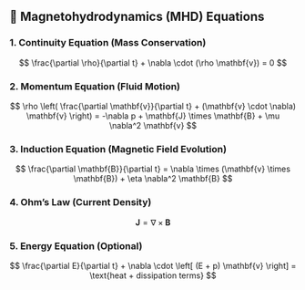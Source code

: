 ## 🔬 Magnetohydrodynamics (MHD) Equations

### 1. Continuity Equation (Mass Conservation)
$$
\frac{\partial \rho}{\partial t} + \nabla \cdot (\rho \mathbf{v}) = 0
$$

### 2. Momentum Equation (Fluid Motion)
$$
\rho \left( \frac{\partial \mathbf{v}}{\partial t} + (\mathbf{v} \cdot \nabla) \mathbf{v} \right) = -\nabla p + \mathbf{J} \times \mathbf{B} + \mu \nabla^2 \mathbf{v}
$$

### 3. Induction Equation (Magnetic Field Evolution)
$$
\frac{\partial \mathbf{B}}{\partial t} = \nabla \times (\mathbf{v} \times \mathbf{B}) + \eta \nabla^2 \mathbf{B}
$$

### 4. Ohm’s Law (Current Density)
$$
\mathbf{J} = \nabla \times \mathbf{B}
$$

### 5. Energy Equation (Optional)
$$
\frac{\partial E}{\partial t} + \nabla \cdot \left[ (E + p) \mathbf{v} \right] = \text{heat + dissipation terms}
$$

